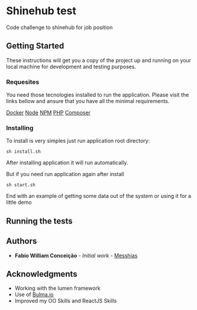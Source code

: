 # Shinehub test

Code challenge to shinehub for job position

## Getting Started

These instructions will get you a copy of the project up and running on your local machine for development and testing purposes.

### Requesites


You need those tecnologies installed to run the application. Please visit the links bellow and ansure that you have all the minimal requirements.

[Docker](https://www.docker.com/)
[Node](https://nodejs.org/en/)
[NPM](https://www.npmjs.com/)
[PHP](http://php.net/)
[Composer](https://getcomposer.org/)


### Installing

To install is very simples just run application root directory:


```
sh install.sh
```
After installing application it will run automatically.

But if you need run application again after install

```
sh start.sh
```

End with an example of getting some data out of the system or using it for a little demo

## Running the tests


## Authors

* **Fabio William Conceição** - *Initial work* - [Messhias](https://github.com/MESSHIAS)

## Acknowledgments

* Working with the lumen framework
* Use of [Bulma.io](http://bulma.io/)
* Improved my OO Skills and ReactJS Skills
